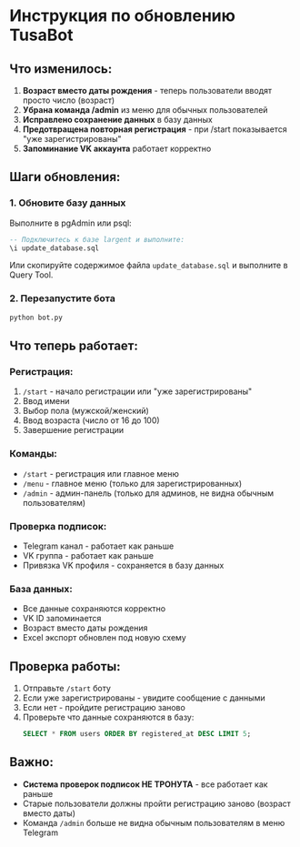 # Инструкция по обновлению TusaBot

## Что изменилось:

1. **Возраст вместо даты рождения** - теперь пользователи вводят просто число (возраст)
2. **Убрана команда /admin** из меню для обычных пользователей
3. **Исправлено сохранение данных** в базу данных
4. **Предотвращена повторная регистрация** - при /start показывается "уже зарегистрированы"
5. **Запоминание VK аккаунта** работает корректно

## Шаги обновления:

### 1. Обновите базу данных
Выполните в pgAdmin или psql:
```sql
-- Подключитесь к базе largent и выполните:
\i update_database.sql
```

Или скопируйте содержимое файла `update_database.sql` и выполните в Query Tool.

### 2. Перезапустите бота
```bash
python bot.py
```

## Что теперь работает:

### Регистрация:
1. `/start` - начало регистрации или "уже зарегистрированы"
2. Ввод имени
3. Выбор пола (мужской/женский)
4. Ввод возраста (число от 16 до 100)
5. Завершение регистрации

### Команды:
- `/start` - регистрация или главное меню
- `/menu` - главное меню (только для зарегистрированных)
- `/admin` - админ-панель (только для админов, не видна обычным пользователям)

### Проверка подписок:
- Telegram канал - работает как раньше
- VK группа - работает как раньше
- Привязка VK профиля - сохраняется в базу данных

### База данных:
- Все данные сохраняются корректно
- VK ID запоминается
- Возраст вместо даты рождения
- Excel экспорт обновлен под новую схему

## Проверка работы:

1. Отправьте `/start` боту
2. Если уже зарегистрированы - увидите сообщение с данными
3. Если нет - пройдите регистрацию заново
4. Проверьте что данные сохраняются в базу:
   ```sql
   SELECT * FROM users ORDER BY registered_at DESC LIMIT 5;
   ```

## Важно:

- **Система проверок подписок НЕ ТРОНУТА** - все работает как раньше
- Старые пользователи должны пройти регистрацию заново (возраст вместо даты)
- Команда `/admin` больше не видна обычным пользователям в меню Telegram
